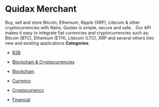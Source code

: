 # Quidax Merchant


Buy, sell and store Bitcoin, Ethereum, Ripple (XRP), Litecoin & other cryptocurrencies with Naira. Quidax is simple, secure and safe. . Our API makes it easy to integrate fiat currencies and cryptocurrencies such as; Bitcoin (BTC), Ethereum (ETH), Litecoin (LTC), XRP and several others into new and existing applications
**Categories**:

- [B2B](https://github/awesome-apis/awesome-apis#b2b)

- [Blockchain & Cryptocurrencies](https://github/awesome-apis/awesome-apis#blockchain-and-cryptocurrencies)

- [Blockchain](https://github/awesome-apis/awesome-apis#blockchain)

- [Currency](https://github/awesome-apis/awesome-apis#currency)

- [Cryptocurrency](https://github/awesome-apis/awesome-apis#cryptocurrency)

- [Financial](https://github/awesome-apis/awesome-apis#financial)



